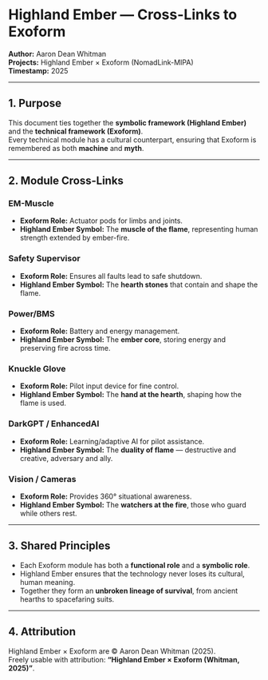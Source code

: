 # Highland Ember — Cross-Links to Exoform
**Author:** Aaron Dean Whitman  
**Projects:** Highland Ember × Exoform (NomadLink-MIPA)  
**Timestamp:** 2025  

---

## 1. Purpose
This document ties together the **symbolic framework (Highland Ember)** and the **technical framework (Exoform)**.  
Every technical module has a cultural counterpart, ensuring that Exoform is remembered as both **machine** and **myth**.  

---

## 2. Module Cross-Links

### EM-Muscle
- **Exoform Role:** Actuator pods for limbs and joints.  
- **Highland Ember Symbol:** The **muscle of the flame**, representing human strength extended by ember-fire.  

### Safety Supervisor
- **Exoform Role:** Ensures all faults lead to safe shutdown.  
- **Highland Ember Symbol:** The **hearth stones** that contain and shape the flame.  

### Power/BMS
- **Exoform Role:** Battery and energy management.  
- **Highland Ember Symbol:** The **ember core**, storing energy and preserving fire across time.  

### Knuckle Glove
- **Exoform Role:** Pilot input device for fine control.  
- **Highland Ember Symbol:** The **hand at the hearth**, shaping how the flame is used.  

### DarkGPT / EnhancedAI
- **Exoform Role:** Learning/adaptive AI for pilot assistance.  
- **Highland Ember Symbol:** The **duality of flame** — destructive and creative, adversary and ally.  

### Vision / Cameras
- **Exoform Role:** Provides 360° situational awareness.  
- **Highland Ember Symbol:** The **watchers at the fire**, those who guard while others rest.  

---

## 3. Shared Principles
- Each Exoform module has both a **functional role** and a **symbolic role**.  
- Highland Ember ensures that the technology never loses its cultural, human meaning.  
- Together they form an **unbroken lineage of survival**, from ancient hearths to spacefaring suits.  

---

## 4. Attribution
Highland Ember × Exoform are © Aaron Dean Whitman (2025).  
Freely usable with attribution: **“Highland Ember × Exoform (Whitman, 2025)”**.
